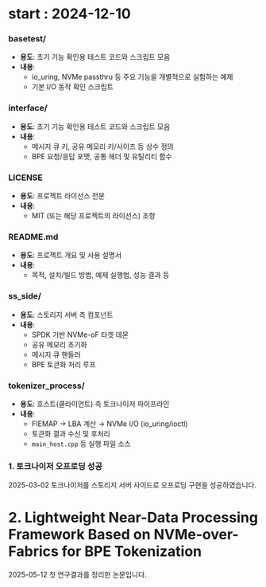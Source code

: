 # start : 2024-12-10


### basetest/
- **용도**: 초기 기능 확인용 테스트 코드와 스크립트 모음  
- **내용**:  
  - io_uring, NVMe passthru 등 주요 기능을 개별적으로 실험하는 예제  
  - 기본 I/O 동작 확인 스크립트

### interface/
- **용도**: 초기 기능 확인용 테스트 코드와 스크립트 모음  
- **내용**:  
  - 메시지 큐 키, 공유 메모리 키/사이즈 등 상수 정의  
  - BPE 요청/응답 포맷, 공통 헤더 및 유틸리티 함수

### LICENSE
- **용도**: 프로젝트 라이선스 전문  
- **내용**:  
  - MIT (또는 해당 프로젝트의 라이선스) 조항

### README.md
- **용도**: 프로젝트 개요 및 사용 설명서  
- **내용**:  
  - 목적, 설치/빌드 방법, 예제 실행법, 성능 결과 등

### ss_side/
- **용도**: 스토리지 서버 측 컴포넌트  
- **내용**:  
  - SPDK 기반 NVMe-oF 타겟 데몬  
  - 공유 메모리 초기화  
  - 메시지 큐 핸들러  
  - BPE 토큰화 처리 루프

### tokenizer_process/
- **용도**: 호스트(클라이언트) 측 토크나이저 파이프라인  
- **내용**:  
  - FIEMAP → LBA 계산 → NVMe I/O (io_uring/ioctl)  
  - 토큰화 결과 수신 및 후처리  
  - `main_host.cpp` 등 실행 파일 소스  



### 1. 토크나이저 오프로딩 성공
2025-03-02
토크나이저를 스토리지 서버 사이드로 오프로딩 구현을 성공하였습니다.

# 2. Lightweight Near-Data Processing Framework Based on NVMe-over-Fabrics for BPE Tokenization
2025-05-12 첫 연구결과를 정리한 논문입니다.

